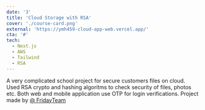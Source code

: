 ```yaml
---
date: '3'
title: 'Cloud Storage with RSA'
cover: './course-card.png'
external: 'https://ymh459-cloud-app-web.vercel.app/'
cta: '#'
tech:
  - Next.js
  - AWS
  - Tailwind
  - RSA
--- 
```


A very complicated school project for secure customers files on cloud. Used RSA crypto and hashing algoritms to check security of files, photos etc. Both web and mobile application use OTP for login verifications. Project made by [@ FridayTeam](https://instagram.com/fridayteam23)
